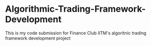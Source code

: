 # Algorithmic-Trading-Framework-Development
This is my code submission for Finance Club IITM's algoritnic trading framework development project
